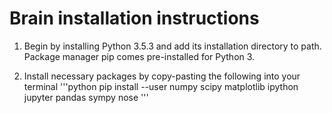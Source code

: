# Brain installation instructions #

1. Begin by installing Python 3.5.3 and add its installation directory to path. Package manager pip comes pre-installed for Python 3.

2. Install necessary packages by copy-pasting the following into your terminal
    '''python
        pip install --user numpy scipy matplotlib ipython jupyter pandas sympy nose
    '''
